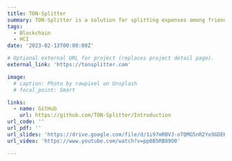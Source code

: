 ```yaml
---
title: TON-Splitter
summary: TON-Splitter is a solution for splitting expenses among friends. This powerful Telegram chatbot allows users to easily split bills in group chats with just one click. It optimizes the algorithm to minimize the number of transfers needed when settling expenses, seamlessly integrating with blockchain wallets to enable decentralized settlements on The Open Network (TON) blockchain. TONSplitter ensures a user-centric expense-sharing experience and supports over thirty different fiat currencies.
tags:
  - Blockchain
  - HCI
date: '2023-02-13T00:00:00Z'

# Optional external URL for project (replaces project detail page).
external_link: 'https://tonsplitter.com'

image:
  # caption: Photo by rawpixel on Unsplash
  # focal_point: Smart

links:
  - name: GitHub
    url: https://github.com/TON-Splitter/Introduction
url_code: ''
url_pdf: ''
url_slides: 'https://drive.google.com/file/d/1i97mRBVJ-oTQMG5nR2Yo9GDEHh6rOGMw/view?usp=sharing'
url_video: 'https://www.youtube.com/watch?v=pp0B5RB89O0'

---
```

